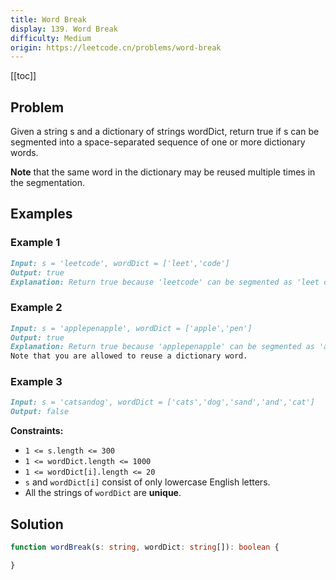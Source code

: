 ```yaml
---
title: Word Break
display: 139. Word Break
difficulty: Medium
origin: https://leetcode.cn/problems/word-break
---
```


[[toc]]

## Problem

Given a string s and a dictionary of strings wordDict, return true if s can be segmented into a space-separated sequence of one or more dictionary words.

**Note** that the same word in the dictionary may be reused multiple times in the segmentation.

## Examples

### Example 1

```md
Input: s = 'leetcode', wordDict = ['leet','code']
Output: true
Explanation: Return true because 'leetcode' can be segmented as 'leet code'.
```

### Example 2

```md
Input: s = 'applepenapple', wordDict = ['apple','pen']
Output: true
Explanation: Return true because 'applepenapple' can be segmented as 'apple pen apple'.
Note that you are allowed to reuse a dictionary word.
```

### Example 3

```md
Input: s = 'catsandog', wordDict = ['cats','dog','sand','and','cat']
Output: false
```

**Constraints:**

- `1 <= s.length <= 300`
- `1 <= wordDict.length <= 1000`
- `1 <= wordDict[i].length <= 20`
- `s` and `wordDict[i]` consist of only lowercase English letters.
- All the strings of `wordDict` are **unique**.

## Solution

```ts
function wordBreak(s: string, wordDict: string[]): boolean {

}
```

